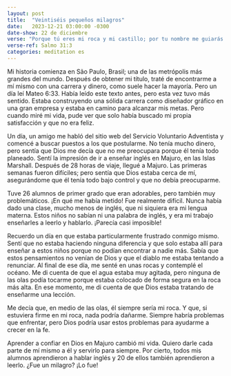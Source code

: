 ```yaml
---
layout: post
title:  "Veintiséis pequeños milagros"
date:   2023-12-21 03:00:00 -0300
date-show: 22 de diciembre
verse: "Porque tú eres mi roca y mi castillo; por tu nombre me guiarás y me encaminarás"
verse-ref: Salmo 31:3
categories: meditation es
---
```


Mi historia comienza en São Paulo, Brasil; una de las metrópolis más grandes del mundo. Después de obtener mi título, traté de encontrarme a mí mismo con una carrera y dinero, como suele hacer la mayoría. Pero un día leí Mateo 6:33. Había leído este texto antes, pero esta vez tuvo más sentido. Estaba construyendo una sólida carrera como diseñador gráfico en una gran empresa y estaba en camino para alcanzar mis metas. Pero cuando miré mi vida, pude ver que solo había buscado mi propia satisfacción y que no era feliz.

Un día, un amigo me habló del sitio web del Servicio Voluntario Adventista y comencé a buscar puestos a los que postularme. No tenía mucho dinero, pero sentía que Dios me decía que no me preocupara porque él tenía todo planeado. Sentí la impresión de ir a enseñar inglés en Majuro, en las Islas Marshall. Después de 28 horas de viaje, llegué a Majuro. Las primeras semanas fueron difíciles; pero sentía que Dios estaba cerca de mí, asegurándome que él tenía todo bajo control y que no debía preocuparme.

Tuve 26 alumnos de primer grado que eran adorables, pero también muy problemáticos. ¡En qué me había metido! Fue realmente difícil. Nunca había dado una clase, mucho menos de inglés, que ni siquiera era mi lengua materna. Estos niños no sabían ni una palabra de inglés, y era mi trabajo enseñarles a leerlo y hablarlo. ¡Parecía casi imposible! 

Recuerdo un día en que estaba particularmente frustrado conmigo mismo. Sentí que no estaba haciendo ninguna diferencia y que solo estaba allí para enseñar a estos niños porque no podían encontrar a nadie más. Sabía que estos pensamientos no venían de Dios y que el diablo me estaba tentando a renunciar. Al final de ese día, me senté en unas rocas y contemplé el océano. Me di cuenta de que el agua estaba muy agitada, pero ninguna de las olas podía tocarme porque estaba colocado de forma segura en la roca más alta. En ese momento, me di cuenta de que Dios estaba tratando de enseñarme una lección.

Me decía que, en medio de las olas, él siempre sería mi roca. Y que, si estuviera firme en mi roca, nada podría dañarme. Siempre habría problemas que enfrentar, pero Dios podría usar estos problemas para ayudarme a crecer en la fe.

Aprender a confiar en Dios en Majuro cambió mi vida. Quiero darle cada parte de mí mismo a él y servirlo para siempre. Por cierto, todos mis alumnos aprendieron a hablar inglés y 20 de ellos también aprendieron a leerlo. ¿Fue un milagro? ¡Lo fue!
